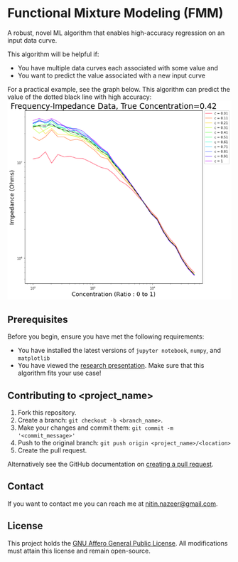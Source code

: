 # Functional Mixture Modeling (FMM)
A robust, novel ML algorithm that enables high-accuracy regression on an input data curve.

This algorithm will be helpful if:
* You have multiple data curves each associated with some value and
* You want to predict the value associated with a new input curve

For a practical example, see the graph below. This algorithm can predict the value of the dotted black line with high accuracy:
![Noisy Data Curves](https://github.com/nazeern/nanotech/blob/main/images/noisyCurve.jpg?raw=true)

## Prerequisites

Before you begin, ensure you have met the following requirements:
* You have installed the latest versions of `jupyter notebook`, `numpy`, and `matplotlib`
* You have viewed the [research presentation](https://docs.google.com/presentation/d/1rwh6_adjJUo_Exlv7RHaZNYgRLOLf3WRMXClNw4T8TA/edit#slide=id.g229f4b2fec3_0_77).
Make sure that this algorithm fits your use case!

## Contributing to <project_name>

1. Fork this repository.
2. Create a branch: `git checkout -b <branch_name>`.
3. Make your changes and commit them: `git commit -m '<commit_message>'`
4. Push to the original branch: `git push origin <project_name>/<location>`
5. Create the pull request.

Alternatively see the GitHub documentation on [creating a pull request](https://help.github.com/en/github/collaborating-with-issues-and-pull-requests/creating-a-pull-request).

## Contact

If you want to contact me you can reach me at <nitin.nazeer@gmail.com>.

## License

This project holds the [GNU Affero General Public License](https://www.gnu.org/licenses/agpl-3.0.en.html). All modifications must attain this license
and remain open-source.
